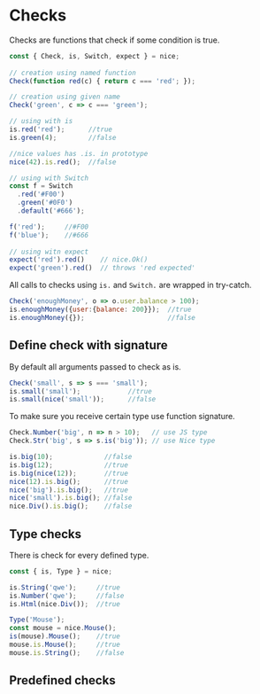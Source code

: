 Checks
========

Checks are functions that check if some condition is true.

```javascript
const { Check, is, Switch, expect } = nice;
 
// creation using named function
Check(function red(c) { return c === 'red'; });

// creation using given name
Check('green', c => c === 'green');

// using with is
is.red('red');      //true
is.green(4);        //false

//nice values has .is. in prototype
nice(42).is.red();  //false

// using with Switch
const f = Switch
  .red('#F00')
  .green('#0F0')
  .default('#666');

f('red');     //#F00  
f('blue');    //#666  
 
// using witn expect
expect('red').red()    // nice.Ok() 
expect('green').red()  // throws 'red expected' 
```
All calls to checks using `is.` and `Switch.` are wrapped in try-catch.
```javascript
Check('enoughMoney', o => o.user.balance > 100);
is.enoughMoney({user:{balance: 200}});  //true
is.enoughMoney({});                     //false
```

## Define check with signature 
By default all arguments passed to check as is. 

```javascript
Check('small', s => s === 'small');
is.small('small');            //true
is.small(nice('small'));      //false
```

To make sure you receive certain type use function signature.

```javascript
Check.Number('big', n => n > 10);   // use JS type
Check.Str('big', s => s.is('big')); // use Nice type

is.big(10);             //false
is.big(12);             //true
is.big(nice(12));       //true
nice(12).is.big();      //true
nice('big').is.big();   //true
nice('small').is.big(); //false
nice.Div().is.big();    //false
```

## Type checks

There is check for every defined type.

```javascript
const { is, Type } = nice;

is.String('qwe');     //true
is.Number('qwe');     //false
is.Html(nice.Div());  //true

Type('Mouse');
const mouse = nice.Mouse();
is(mouse).Mouse();    //true
mouse.is.Mouse();     //true
mouse.is.String();    //false

```

## Predefined checks
